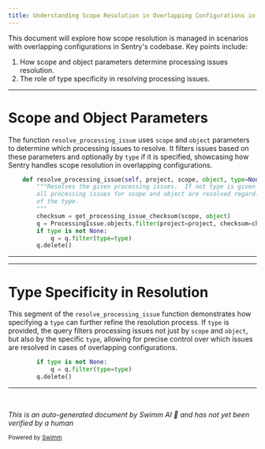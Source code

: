 ```yaml
---
title: Understanding Scope Resolution in Overlapping Configurations in Sentry Options
---
```

This document will explore how scope resolution is managed in scenarios with overlapping configurations in Sentry's codebase. Key points include:

1. How scope and object parameters determine processing issues resolution.
2. The role of type specificity in resolving processing issues.

<SwmSnippet path="/src/sentry/models/processingissue.py" line="31">

---

# Scope and Object Parameters

The function `resolve_processing_issue` uses `scope` and `object` parameters to determine which processing issues to resolve. It filters issues based on these parameters and optionally by `type` if it is specified, showcasing how Sentry handles scope resolution in overlapping configurations.

```python
    def resolve_processing_issue(self, project, scope, object, type=None):
        """Resolves the given processing issues.  If not type is given
        all processing issues for scope and object are resolved regardless
        of the type.
        """
        checksum = get_processing_issue_checksum(scope, object)
        q = ProcessingIssue.objects.filter(project=project, checksum=checksum)
        if type is not None:
            q = q.filter(type=type)
        q.delete()
```

---

</SwmSnippet>

<SwmSnippet path="/src/sentry/models/processingissue.py" line="38">

---

# Type Specificity in Resolution

This segment of the `resolve_processing_issue` function demonstrates how specifying a `type` can further refine the resolution process. If `type` is provided, the query filters processing issues not just by `scope` and `object`, but also by the specific `type`, allowing for precise control over which issues are resolved in cases of overlapping configurations.

```python
        if type is not None:
            q = q.filter(type=type)
        q.delete()
```

---

</SwmSnippet>

&nbsp;

*This is an auto-generated document by Swimm AI 🌊 and has not yet been verified by a human*

<SwmMeta version="3.0.0" repo-id="Z2l0aHViJTNBJTNBc2VudHJ5JTNBJTNBZ2V0c2VudHJ5" repo-name="sentry"><sup>Powered by [Swimm](/)</sup></SwmMeta>
